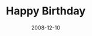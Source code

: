 ---
layout: base.njk
title : 'Happy Birthday' 
view_title : 'Happy Birthday' 
year : '2008' 
date : '2008-12-10' 
img_file : '/drawing/happybirthday.png' 
html_file : 'happybirthday' 
next_html : 'illdoitifyoulldoit.html' 
year_order : '565' 
permalink : "title/{{html_file}}.html"
---